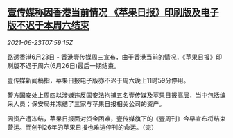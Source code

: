 <!--1624437063000-->
[壹传媒称因香港当前情况 《苹果日报》印刷版及电子版不迟于本周六结束](https://cn.reuters.com/article/next-digital-0623-wedn-idCNKCS2DZ0O1)
------

<div><i>2021-06-23T07:59:15Z</i></div><p>路透香港6月23日 - 香港壹传媒周三宣布，由于香港当前的情况，《苹果日报》印刷版不迟于周六(6月26日)最后一期结束。</p><p>壹传媒新闻稿指，苹果日报电子版亦不迟于周六晚上11时59分停用。</p><p>警方国安处上周四以涉嫌违反国安法拘捕五名壹传媒及苹果日报高层，当中包括编采人员；保安局并冻结了三家与苹果日报相关公司的资产。</p><p>因资产遭冻结，苹果日报面对资金困难，壹传媒旗下的《壹周刊》今早宣布将结束营运。而创刊26年的苹果日报也难逃停刊的命运。（完）</p>
